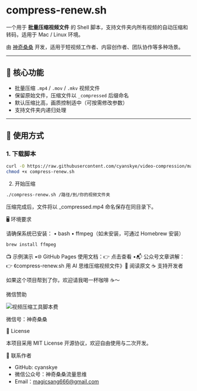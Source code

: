 # compress-renew.sh

一个用于 **批量压缩视频文件** 的 Shell 脚本，支持文件夹内所有视频的自动压缩和转码，适用于 Mac / Linux 环境。

由 [神奇桑桑](https://github.com/cyanskye) 开发，适用于短视频工作者、内容创作者、团队协作等多种场景。

---

## 🧰 核心功能

- 批量压缩 `.mp4` / `.mov` / `.mkv` 视频文件
- 保留原始文件，压缩文件以 `_compressed` 后缀命名
- 默认压缩比高，画质控制适中（可按需修改参数）
- 支持文件夹内递归处理

---

## 🚀 使用方式

### 1. 下载脚本

```bash
curl -O https://raw.githubusercontent.com/cyanskye/video-compression/main/compress-renew.sh
chmod +x compress-renew.sh
```

2. 开始压缩

```bash
./compress-renew.sh /路径/到/你的视频文件夹
```

压缩完成后，文件将以 _compressed.mp4 命名保存在同目录下。

🖥️ 环境要求

请确保系统已安装：
• bash
• ffmpeg（如未安装，可通过 Homebrew 安装）

```bash
brew install ffmpeg
```

📺 示例演示
•🌐 GitHub Pages 使用文档：👉 点击查看
•📬 公众号文章讲解：👉 《compress-renew.sh 用 AI 思维压缩视频文件》🔗 阅读原文
☕ 支持开发者

如果这个项目帮到了你，欢迎请我喝一杯咖啡 ☕～

微信赞助

![视频压缩工具脚本费](https://github.com/user-attachments/assets/2f9aa9f8-2247-4ab5-8bdc-4ecc692f793a)


微信号：神奇桑桑

📜 License

本项目采用 MIT License 开源协议，欢迎自由使用与二次开发。

📌 联系作者
- GitHub: cyanskye
- 微信公众号：神奇桑桑流量思维
- Email：magicsang666@gmail.com
